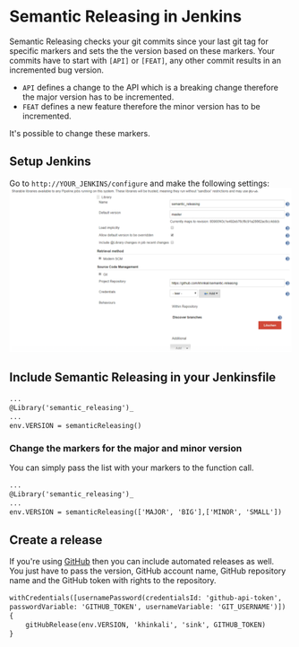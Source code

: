 # Semantic Releasing in Jenkins
Semantic Releasing checks your git commits  since your last git tag for 
specific markers and sets the the version based on these markers. Your commits 
have to start with `[API]` or `[FEAT]`, any other commit results in an incremented 
bug version.
* `API` defines a change to the API which is a breaking change therefore the
major version has to be incremented.
* `FEAT` defines a new feature therefore the minor version has to be incremented.
 
It's possible to change these markers.
## Setup Jenkins
Go to `http://YOUR_JENKINS/configure` and make the following settings:
![Configure Jenkins](semantic-releasing.png "Configure Jenkins")

## Include Semantic Releasing in your Jenkinsfile
```
...
@Library('semantic_releasing')_
...
env.VERSION = semanticReleasing()
```
### Change the markers for the major and minor version
You can simply pass the list with your markers to the function call.
```
...
@Library('semantic_releasing')_
...
env.VERSION = semanticReleasing(['MAJOR', 'BIG'],['MINOR', 'SMALL'])
```
## Create a release
If you're using [GitHub](https://github.com) then you can include automated
releases as well.  
You just have to pass the version, GitHub account name, GitHub repository name and the GitHub token with
rights to the repository.
```
withCredentials([usernamePassword(credentialsId: 'github-api-token', passwordVariable: 'GITHUB_TOKEN', usernameVariable: 'GIT_USERNAME')]) {
    gitHubRelease(env.VERSION, 'khinkali', 'sink', GITHUB_TOKEN)
}
```